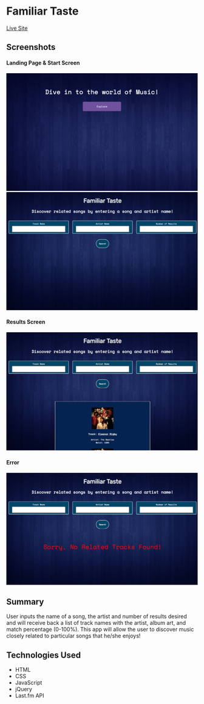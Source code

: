 # Familiar Taste

[Live Site](https://davepatel95.github.io/familiar-taste)

## Screenshots

#### Landing Page & Start Screen
![landing page](landing-page.png)
![starting screen](app-start-screen.png)


#### Results Screen
![results of input](results-image-1.jpg)

#### Error
![error messagae](error-image.png)


## Summary
  User inputs the name of a song, the artist and number of results desired and will receive back a list of track names with    the artist, album art, and match percentage (0-100%). This app will allow the user to discover music closely related to particular songs that he/she enjoys!

## Technologies Used
  * HTML
  * CSS
  * JavaScript
  * jQuery
  * Last.fm API
